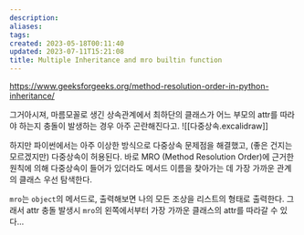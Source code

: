 ```yaml
---
description:
aliases: 
tags: 
created: 2023-05-18T00:11:40
updated: 2023-07-11T15:21:08
title: Multiple Inheritance and mro builtin function
---
```


https://www.geeksforgeeks.org/method-resolution-order-in-python-inheritance/

그거아시져, 마름모꼴로 생긴 상속관계에서 최하단의 클래스가 어느 부모의 attr를 따라야 하는지 충돌이 발생하는 경우 아주 곤란해진다고.
![[다중상속.excalidraw]]

하지만 파이썬에서는 아주 이상한 방식으로 다중상속 문제점을 해결했고, (좋은 건지는 모르겠지만) 다중상속이 허용된다. 바로 MRO (Method Resolution Order)에 근거한 원칙에 의해 다중상속이 들어가 있더라도 메서드 이름을 찾아가는 데 가장 가까운 관계의 클래스 우선 탐색한다.

`mro`는 `object`의 메서드로, 출력해보면 나의 모든 조상을 리스트의 형태로 출력한다. 그래서 attr 충돌 발생시 `mro`의 왼쪽에서부터 가장 가까운 클래스의 attr를 따라갈 수 있다...
